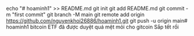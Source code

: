 echo "# hoaminh1" >> README.md
git init
git add README.md
git commit -m "first commit"
git branch -M main
git remote add origin https://github.com/nguyenkhoi26886/hoaminh1.git
git push -u origin main# hoaminh1
bitcoin ETF đã được duyệt
quá mệt mỏi cho gitcoin
Sắp tết rồi
